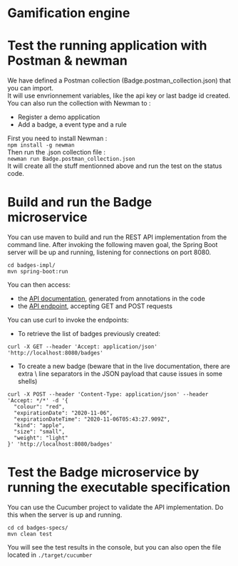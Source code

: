 # Gamification engine 

# Test the running application with Postman & newman
We have defined a Postman collection (Badge.postman_collection.json) that you can import. <br>
It will use envrionnement variables, like the api key or last badge id created.
You can also run the collection with Newman to : <br>
- Register a demo application
- Add a badge, a event type and a rule

First you need to install Newman : <br>
`npm install -g newman` <br>
Then run the .json collection file : <br>
`newman run Badge.postman_collection.json` <br>
It will create all the stuff mentionned above and run the test on the status code.
# Build and run the Badge microservice

You can use maven to build and run the REST API implementation from the command line. After invoking the following maven goal, the Spring Boot server will be up and running, listening for connections on port 8080.

```
cd badges-impl/
mvn spring-boot:run
```

You can then access:

* the [API documentation](http://localhost:8080/swagger-ui.html), generated from annotations in the code
* the [API endpoint](http://localhost:8080/), accepting GET and POST requests

You can use curl to invoke the endpoints:

* To retrieve the list of badges previously created:

```
curl -X GET --header 'Accept: application/json' 'http://localhost:8080/badges'
```

* To create a new badge (beware that in the live documentation, there are extra \ line separators in the JSON payload that cause issues in some shells)

```
curl -X POST --header 'Content-Type: application/json' --header 'Accept: */*' -d '{
  "colour": "red",
  "expirationDate": "2020-11-06",
  "expirationDateTime": "2020-11-06T05:43:27.909Z",
  "kind": "apple",
  "size": "small",
  "weight": "light"
}' 'http://localhost:8080/badges'
```

# Test the Badge microservice by running the executable specification

You can use the Cucumber project to validate the API implementation. Do this when the server is up and running.

```
cd cd badges-specs/
mvn clean test
```
You will see the test results in the console, but you can also open the file located in `./target/cucumber`

